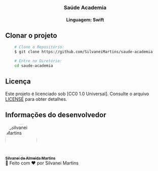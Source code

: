 <h3 align="center">
  Saúde Academia
</h3>

<h4 align="center">
  Linguagem: Swift
</h4>

## Clonar o projeto

```bash
    # Clone o Repositório:
    $ git clone https://github.com/SilvaneiMartins/saude-academia

    # Entre no Diretório:
    cd saude-academia
```

## Licença

Este projeto é licenciado sob [CC0 1.0 Universal]. Consulte o arquivo [LICENSE](https://github.com/SilvaneiMartins/saude-academia/blob/master/LICENSE) para obter detalhes.

## Informações do desenvolvedor

<a href="https://github.com/SilvaneiMartins">
    <img
        style="border-radius:50%"
        src="https://github.com/SilvaneiMartins.png"
        width="100px;"
        alt="Silvanei Martins"
    />
    <br />
    <sub>
        <b>Silvanei de Almeida Martins</b>
    </sub>
</a>
     <a href="https://github.com/SilvaneiMartins" title="Silvanei martins" >
 </a>
<br />
🚀 Feito com ❤️ por Silvanei Martins

